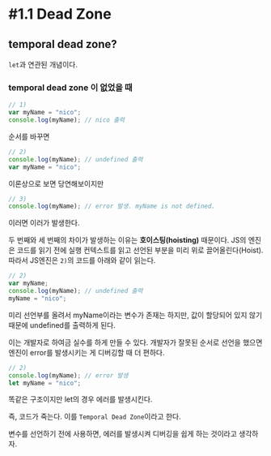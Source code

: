 # #1.1 Dead Zone

## temporal dead zone?

`let`과 연관된 개념이다.

### temporal dead zone 이 없었을 때

```js
// 1)
var myName = "nico";
console.log(myName); // nico 출력
```

순서를 바꾸면

```js
// 2)
console.log(myName); // undefined 출력
var myName = "nico";
```

이론상으로 보면 당연해보이지만

```js
// 3)
console.log(myName); // error 발생. myName is not defined.
```

이러면 이러가 발생한다.

두 번째와 세 번째의 차이가 발생하는 이유는 **호이스팅(hoisting)** 때문이다. JS의 엔진은 코드를 읽기 전에 실행 컨텍스트를 읽고 선언된 부분을 미리 위로 끌어올린다(Hoist). 따라서 JS엔진은 `2)`의 코드를 아래와 같이 읽는다.

```js
// 2)
var myName;
console.log(myName); // undefined 출력
myName = "nico";
```
미리 선언부를 올려서 myName이라는 변수가 존재는 하지만, 값이 할당되어 있지 않기 때문에 undefined를 출력하게 된다.

이는 개발자로 하여금 실수를 하게 만들 수 있다. 개발자가 잘못된 순서로 선언을 했으면 엔진이 error를 발생시키는 게 디버깅할 때 더 편하다.

```js
// 2)
console.log(myName); // error 발생
let myName = "nico";
```
똑같은 구조이지만 let의 경우 에러를 발생시킨다.

즉, 코드가 죽는다. 이를 `Temporal Dead Zone`이라고 한다.

변수를 선언하기 전에 사용하면, 에러를 발생시켜 디버깅을 쉽게 하는 것이라고 생각하자.